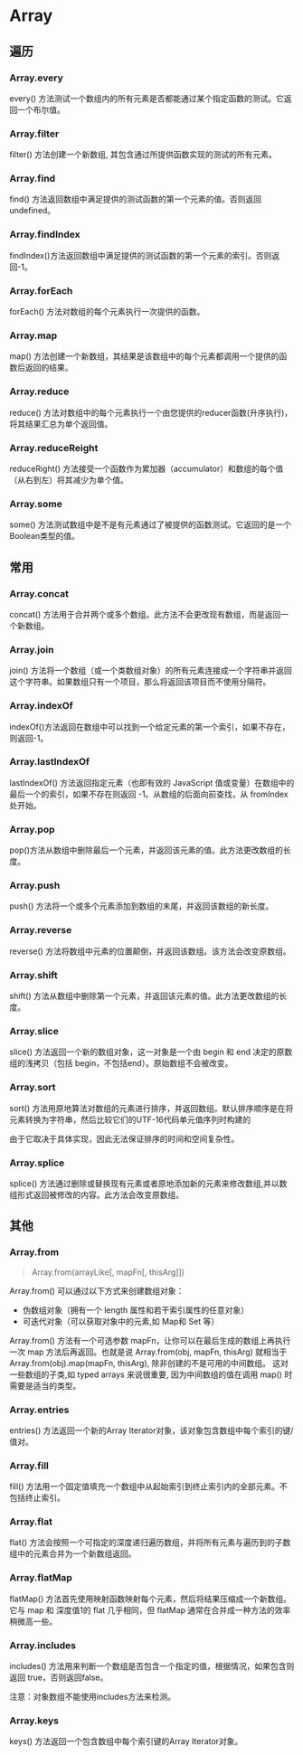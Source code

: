# Array

## 遍历

### Array.every

every() 方法测试一个数组内的所有元素是否都能通过某个指定函数的测试。它返回一个布尔值。

### Array.filter

filter() 方法创建一个新数组, 其包含通过所提供函数实现的测试的所有元素。 

### Array.find

find() 方法返回数组中满足提供的测试函数的第一个元素的值。否则返回 undefined。

### Array.findIndex

findIndex()方法返回数组中满足提供的测试函数的第一个元素的索引。否则返回-1。

### Array.forEach

forEach() 方法对数组的每个元素执行一次提供的函数。

### Array.map

map() 方法创建一个新数组，其结果是该数组中的每个元素都调用一个提供的函数后返回的结果。

### Array.reduce

reduce() 方法对数组中的每个元素执行一个由您提供的reducer函数(升序执行)，将其结果汇总为单个返回值。

### Array.reduceReight

reduceRight() 方法接受一个函数作为累加器（accumulator）和数组的每个值（从右到左）将其减少为单个值。

### Array.some

some() 方法测试数组中是不是有元素通过了被提供的函数测试。它返回的是一个Boolean类型的值。

## 常用

### Array.concat

concat() 方法用于合并两个或多个数组。此方法不会更改现有数组，而是返回一个新数组。

### Array.join

join() 方法将一个数组（或一个类数组对象）的所有元素连接成一个字符串并返回这个字符串。如果数组只有一个项目，那么将返回该项目而不使用分隔符。

### Array.indexOf

indexOf()方法返回在数组中可以找到一个给定元素的第一个索引，如果不存在，则返回-1。

### Array.lastIndexOf

lastIndexOf() 方法返回指定元素（也即有效的 JavaScript 值或变量）在数组中的最后一个的索引，如果不存在则返回 -1。从数组的后面向前查找，从 fromIndex 处开始。

### Array.pop

pop()方法从数组中删除最后一个元素，并返回该元素的值。此方法更改数组的长度。

### Array.push

push() 方法将一个或多个元素添加到数组的末尾，并返回该数组的新长度。

### Array.reverse

reverse() 方法将数组中元素的位置颠倒，并返回该数组。该方法会改变原数组。

### Array.shift

shift() 方法从数组中删除第一个元素，并返回该元素的值。此方法更改数组的长度。

### Array.slice

slice() 方法返回一个新的数组对象，这一对象是一个由 begin 和 end 决定的原数组的浅拷贝（包括 begin，不包括end）。原始数组不会被改变。

### Array.sort

sort() 方法用原地算法对数组的元素进行排序，并返回数组。默认排序顺序是在将元素转换为字符串，然后比较它们的UTF-16代码单元值序列时构建的

由于它取决于具体实现，因此无法保证排序的时间和空间复杂性。

### Array.splice

splice() 方法通过删除或替换现有元素或者原地添加新的元素来修改数组,并以数组形式返回被修改的内容。此方法会改变原数组。

## 其他

### Array.from

> Array.from(arrayLike[, mapFn[, thisArg]])

Array.from() 可以通过以下方式来创建数组对象：

 - 伪数组对象（拥有一个 length 属性和若干索引属性的任意对象）
 - 可迭代对象（可以获取对象中的元素,如 Map和 Set 等）

Array.from() 方法有一个可选参数 mapFn，让你可以在最后生成的数组上再执行一次 map 方法后再返回。也就是说 Array.from(obj, mapFn, thisArg) 就相当于 Array.from(obj).map(mapFn, thisArg), 除非创建的不是可用的中间数组。 这对一些数组的子类,如  typed arrays 来说很重要, 因为中间数组的值在调用 map() 时需要是适当的类型。


### Array.entries

entries() 方法返回一个新的Array Iterator对象，该对象包含数组中每个索引的键/值对。

### Array.fill

fill() 方法用一个固定值填充一个数组中从起始索引到终止索引内的全部元素。不包括终止索引。

### Array.flat

flat() 方法会按照一个可指定的深度递归遍历数组，并将所有元素与遍历到的子数组中的元素合并为一个新数组返回。

### Array.flatMap

flatMap() 方法首先使用映射函数映射每个元素，然后将结果压缩成一个新数组。它与 map 和 深度值1的 flat 几乎相同，但 flatMap 通常在合并成一种方法的效率稍微高一些。

### Array.includes

includes() 方法用来判断一个数组是否包含一个指定的值，根据情况，如果包含则返回 true，否则返回false。

注意：对象数组不能使用includes方法来检测。

### Array.keys

keys() 方法返回一个包含数组中每个索引键的Array Iterator对象。